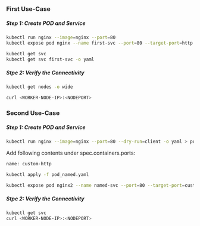 ### First Use-Case

##### Step 1: Create POD and Service
```sh
kubectl run nginx --image=nginx --port=80
kubectl expose pod nginx --name first-svc --port=80 --target-port=http --type=NodePort

kubectl get svc
kubectl get svc first-svc -o yaml
```

##### Stpe 2: Verify the Connectivity
```sh
kubectl get nodes -o wide

curl <WORKER-NODE-IP>:<NODEPORT>
```

### Second Use-Case

##### Step 1: Create POD and Service
```sh
kubectl run nginx --image=nginx --port=80 --dry-run=client -o yaml > pod_named.yaml
```
Add following contents under spec.containers.ports:

```sh
name: custom-http
```
```sh
kubectl apply -f pod_named.yaml
```
```sh
kubectl expose pod nginx2 --name named-svc --port=80 --target-port=custom-http --type=NodePort
```
##### Stpe 2: Verify the Connectivity
```sh
kubectl get svc
curl <WORKER-NODE-IP>:<NODEPORT>
```
